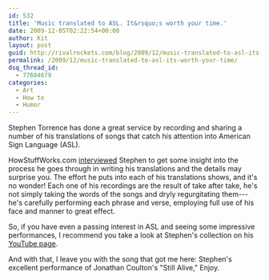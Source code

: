 ```yaml
---
id: 532
title: 'Music translated to ASL. It&rsquo;s worth your time.'
date: 2009-12-05T02:22:54+00:00
author: Kit
layout: post
guid: http://rivalrockets.com/blog/2009/12/music-translated-to-asl-its-worth-your-time/
permalink: /2009/12/music-translated-to-asl-its-worth-your-time/
dsq_thread_id:
  - 77604679
categories:
  - Art
  - How to
  - Humor
---
```

Stephen Torrence has done a great service by recording and sharing a number of his translations of songs that catch his attention into American Sign Language (ASL).

HowStuffWorks.com <a href="http://www.youtube.com/watch?v=Rd1NX_x_PnY&NR=1" target="_blank">interviewed</a> Stephen to get some insight into the process he goes through in writing his translations and the details may surprise you.  The effort he puts into each of his translations shows, and it's no wonder!  Each one of his recordings are the result of take after take, he's not simply taking the words of the songs and dryly regurgitating them---he's  carefully performing each phrase and verse, employing full use of his face and manner to great effect.

So, if you have even a passing interest in ASL and seeing some impressive performances, I recommend you take a look at Stephen's collection on his <a href="http://www.youtube.com/user/CaptainValor" target="_blank">YouTube page</a>.

And with that, I leave you with the song that got me here: Stephen's excellent performance of Jonathan Coulton's "Still Alive," Enjoy.